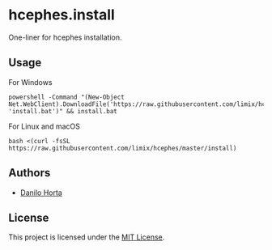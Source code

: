 # hcephes.install

One-liner for hcephes installation.

## Usage

For Windows
```
powershell -Command "(New-Object Net.WebClient).DownloadFile('https://raw.githubusercontent.com/limix/hcephes/master/install.bat', 'install.bat')" && install.bat
```

For Linux and macOS
```
bash <(curl -fsSL https://raw.githubusercontent.com/limix/hcephes/master/install)
```

## Authors

* [Danilo Horta](https://github.com/horta)

## License

This project is licensed under the [MIT License](https://raw.githubusercontent.com/horta/almosthere/master/LICENSE.md).
